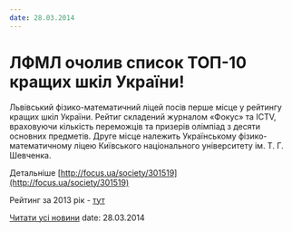 ```yaml
---
date: 28.03.2014
---
```

# ЛФМЛ очолив список ТОП-10 кращих шкіл України!

Львівський фізико-математичний ліцей посів перше місце у рейтингу кращих шкіл України. Рейтиг складений журналом «Фокус» та ICTV, враховуючи кількість переможців та призерів олімпіад з десяти основних предметів. Друге місце належить Українському фізико-математичному ліцею Київського національного університету ім. Т. Г. Шевченка.

Детальніше [http://focus.ua/society/301519](http://focus.ua/society/301519)

Рейтинг за 2013 рік - [тут](/%D0%BD%D0%BE%D0%B2%D0%B8%D0%BD%D0%B8/%D0%BB%D1%96%D1%86%D0%B5%D0%B9-%D0%BF%D0%BE%D1%81%D1%96%D0%B2-%D0%B4%D1%80%D1%83%D0%B3%D0%B5-%D0%BC%D1%96%D1%81%D1%86%D0%B5-%D1%83-%D1%80%D0%B5%D0%B9%D1%82%D0%B8%D0%BD%D0%B3%D1%83-%D0%BA%D1%80%D0%B0%D1%89%D0%B8%D1%85-%D1%88%D0%BA%D1%96%D0%BB-%D1%83%D0%BA%D1%80%D0%B0%D1%97%D0%BD%D0%B8!.aspx)

[Читати усі новини](/news)
date: 28.03.2014
